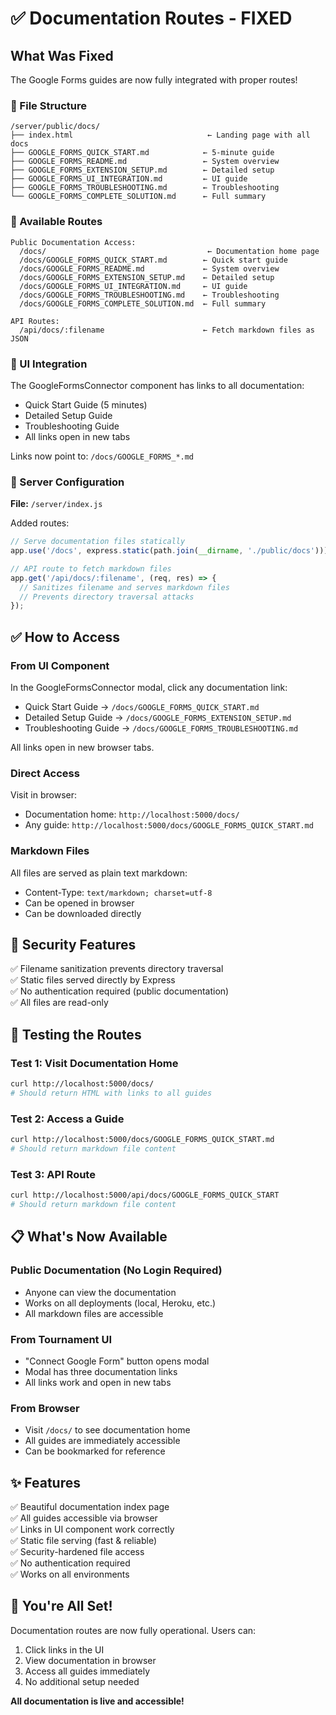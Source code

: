 # ✅ Documentation Routes - FIXED

## What Was Fixed

The Google Forms guides are now fully integrated with proper routes!

### 📂 File Structure

```
/server/public/docs/
├── index.html                              ← Landing page with all docs
├── GOOGLE_FORMS_QUICK_START.md            ← 5-minute guide
├── GOOGLE_FORMS_README.md                 ← System overview
├── GOOGLE_FORMS_EXTENSION_SETUP.md        ← Detailed setup
├── GOOGLE_FORMS_UI_INTEGRATION.md         ← UI guide
├── GOOGLE_FORMS_TROUBLESHOOTING.md        ← Troubleshooting
└── GOOGLE_FORMS_COMPLETE_SOLUTION.md      ← Full summary
```

### 🔗 Available Routes

```
Public Documentation Access:
  /docs/                                    ← Documentation home page
  /docs/GOOGLE_FORMS_QUICK_START.md        ← Quick start guide
  /docs/GOOGLE_FORMS_README.md             ← System overview
  /docs/GOOGLE_FORMS_EXTENSION_SETUP.md    ← Detailed setup
  /docs/GOOGLE_FORMS_UI_INTEGRATION.md     ← UI guide
  /docs/GOOGLE_FORMS_TROUBLESHOOTING.md    ← Troubleshooting
  /docs/GOOGLE_FORMS_COMPLETE_SOLUTION.md  ← Full summary

API Routes:
  /api/docs/:filename                      ← Fetch markdown files as JSON
```

### 📱 UI Integration

The GoogleFormsConnector component has links to all documentation:
- Quick Start Guide (5 minutes)
- Detailed Setup Guide
- Troubleshooting Guide
- All links open in new tabs

Links now point to: `/docs/GOOGLE_FORMS_*.md`

### 🔧 Server Configuration

**File:** `/server/index.js`

Added routes:
```javascript
// Serve documentation files statically
app.use('/docs', express.static(path.join(__dirname, './public/docs')));

// API route to fetch markdown files
app.get('/api/docs/:filename', (req, res) => {
  // Sanitizes filename and serves markdown files
  // Prevents directory traversal attacks
});
```

## ✅ How to Access

### From UI Component
In the GoogleFormsConnector modal, click any documentation link:
- Quick Start Guide → `/docs/GOOGLE_FORMS_QUICK_START.md`
- Detailed Setup Guide → `/docs/GOOGLE_FORMS_EXTENSION_SETUP.md`
- Troubleshooting Guide → `/docs/GOOGLE_FORMS_TROUBLESHOOTING.md`

All links open in new browser tabs.

### Direct Access
Visit in browser:
- Documentation home: `http://localhost:5000/docs/`
- Any guide: `http://localhost:5000/docs/GOOGLE_FORMS_QUICK_START.md`

### Markdown Files
All files are served as plain text markdown:
- Content-Type: `text/markdown; charset=utf-8`
- Can be opened in browser
- Can be downloaded directly

## 🔐 Security Features

✅ Filename sanitization prevents directory traversal  
✅ Static files served directly by Express  
✅ No authentication required (public documentation)  
✅ All files are read-only  

## 🚀 Testing the Routes

### Test 1: Visit Documentation Home
```bash
curl http://localhost:5000/docs/
# Should return HTML with links to all guides
```

### Test 2: Access a Guide
```bash
curl http://localhost:5000/docs/GOOGLE_FORMS_QUICK_START.md
# Should return markdown file content
```

### Test 3: API Route
```bash
curl http://localhost:5000/api/docs/GOOGLE_FORMS_QUICK_START
# Should return markdown file content
```

## 📋 What's Now Available

### Public Documentation (No Login Required)
- Anyone can view the documentation
- Works on all deployments (local, Heroku, etc.)
- All markdown files are accessible

### From Tournament UI
- "Connect Google Form" button opens modal
- Modal has three documentation links
- All links work and open in new tabs

### From Browser
- Visit `/docs/` to see documentation home
- All guides are immediately accessible
- Can be bookmarked for reference

## ✨ Features

✅ Beautiful documentation index page  
✅ All guides accessible via browser  
✅ Links in UI component work correctly  
✅ Static file serving (fast & reliable)  
✅ Security-hardened file access  
✅ No authentication required  
✅ Works on all environments  

## 🎉 You're All Set!

Documentation routes are now fully operational. Users can:
1. Click links in the UI
2. View documentation in browser
3. Access all guides immediately
4. No additional setup needed

**All documentation is live and accessible!**
